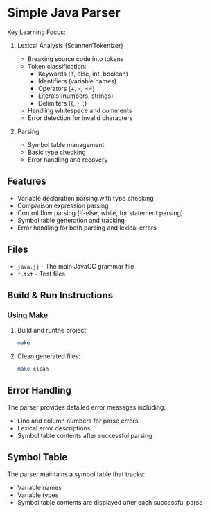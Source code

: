 # Simple Java Parser

Key Learning Focus:

1. Lexical Analysis (Scanner/Tokenizer)
   - Breaking source code into tokens
   - Token classification:
     * Keywords (if, else, int, boolean)
     * Identifiers (variable names)
     * Operators (+, -, ==)
     * Literals (numbers, strings)
     * Delimiters ({, }, ;)
   - Handling whitespace and comments
   - Error detection for invalid characters

2. Parsing
   - Symbol table management
   - Basic type checking
   - Error handling and recovery

## Features
- Variable declaration parsing with type checking
- Comparison expression parsing
- Control flow parsing (if-else, while, for statement parsing)
- Symbol table generation and tracking
- Error handling for both parsing and lexical errors

## Files
- `java.jj` - The main JavaCC grammar file
- `*.txt` - Test files

## Build & Run Instructions

### Using Make
1. Build and runthe project:
   ```bash
   make
   ```

2. Clean generated files:
   ```bash
   make clean
   ```

## Error Handling
The parser provides detailed error messages including:
- Line and column numbers for parse errors
- Lexical error descriptions
- Symbol table contents after successful parsing

## Symbol Table
The parser maintains a symbol table that tracks:
- Variable names
- Variable types
- Symbol table contents are displayed after each successful parse
